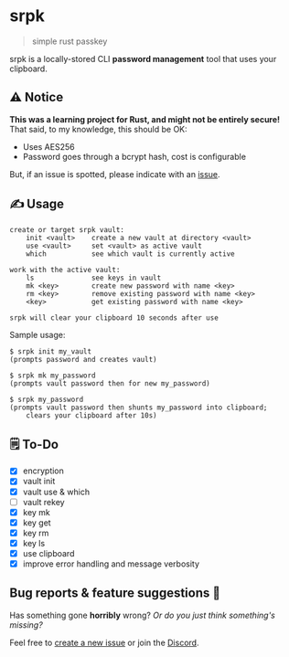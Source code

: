 # srpk
> simple rust passkey

srpk is a locally-stored CLI **password management** tool that uses your clipboard.

## ⚠️ Notice

**This was a learning project for Rust, and might not be entirely secure!**<br/>
That said, to my knowledge, this should be OK:
- Uses AES256
- Password goes through a bcrypt hash, cost is configurable

But, if an issue is spotted, please indicate with an [issue](https://github.com/jack-avery/srpk/issues).

## ✍️ Usage

```
create or target srpk vault:
    init <vault>    create a new vault at directory <vault>
    use <vault>     set <vault> as active vault
    which           see which vault is currently active

work with the active vault:
    ls              see keys in vault
    mk <key>        create new password with name <key>
    rm <key>        remove existing password with name <key>
    <key>           get existing password with name <key>

srpk will clear your clipboard 10 seconds after use
```

Sample usage:
```
$ srpk init my_vault
(prompts password and creates vault)

$ srpk mk my_password
(prompts vault password then for new my_password)

$ srpk my_password
(prompts vault password then shunts my_password into clipboard;
    clears your clipboard after 10s)
```

## 🗒️ To-Do

- [x] encryption
- [x] vault init
- [x] vault use & which
- [ ] vault rekey
- [x] key mk
- [x] key get
- [x] key rm
- [x] key ls
- [x] use clipboard
- [x] improve error handling and message verbosity

## Bug reports & feature suggestions 🐛
Has something gone **horribly** wrong? *Or do you just think something's missing?*

Feel free to [create a new issue](https://github.com/jack-avery/srpk/issues) or join the [Discord](https://discord.gg/qpyT4zx).
